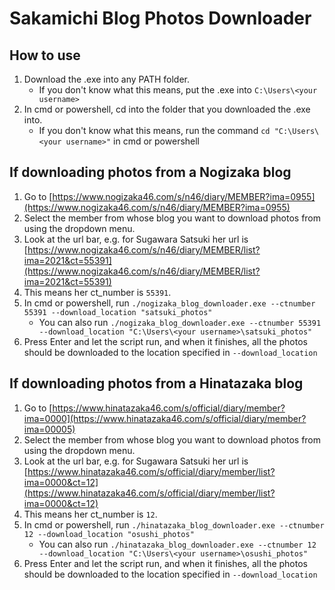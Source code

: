 # Sakamichi Blog Photos Downloader

## How to use
1. Download the .exe into any PATH folder.
    - If you don't know what this means, put the .exe into `C:\Users\<your username>`
2. In cmd or powershell, cd into the folder that you downloaded the .exe into.
    - If you don't know what this means, run the command `cd "C:\Users\<your username>"` in cmd or powershell

## If downloading photos from a Nogizaka blog
1. Go to [https://www.nogizaka46.com/s/n46/diary/MEMBER?ima=0955](https://www.nogizaka46.com/s/n46/diary/MEMBER?ima=0955)
2. Select the member from whose blog you want to download photos from using the dropdown menu.
3. Look at the url bar, e.g. for Sugawara Satsuki her url is [https://www.nogizaka46.com/s/n46/diary/MEMBER/list?ima=2021&ct=55391](https://www.nogizaka46.com/s/n46/diary/MEMBER/list?ima=2021&ct=55391)
4. This means her ct_number is `55391`.
5. In cmd or powershell, run `./nogizaka_blog_downloader.exe --ctnumber 55391 --download_location "satsuki_photos"`
    - You can also run `./nogizaka_blog_downloader.exe --ctnumber 55391 --download_location "C:\Users\<your username>\satsuki_photos"`
6. Press Enter and let the script run, and when it finishes, all the photos should be downloaded to the location specified in `--download_location`

## If downloading photos from a Hinatazaka blog
1. Go to [https://www.hinatazaka46.com/s/official/diary/member?ima=0000](https://www.hinatazaka46.com/s/official/diary/member?ima=00005)
2. Select the member from whose blog you want to download photos from using the dropdown menu.
3. Look at the url bar, e.g. for Sugawara Satsuki her url is [https://www.hinatazaka46.com/s/official/diary/member/list?ima=0000&ct=12](https://www.hinatazaka46.com/s/official/diary/member/list?ima=0000&ct=12)
4. This means her ct_number is `12`.
5. In cmd or powershell, run `./hinatazaka_blog_downloader.exe --ctnumber 12 --download_location "osushi_photos"`
    - You can also run `./hinatazaka_blog_downloader.exe --ctnumber 12 --download_location "C:\Users\<your username>\osushi_photos"`
6. Press Enter and let the script run, and when it finishes, all the photos should be downloaded to the location specified in `--download_location`
